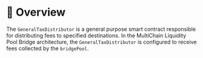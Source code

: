 # 📐 Overview

The `GeneralTaxDistributor` is a general purpose smart contract responsible for distributing fees to specified destinations. In the MultiChain Liquidity Pool Bridge architecture, the `GeneralTaxDistributor` is configured to receive fees collected by the `bridgePool`.
